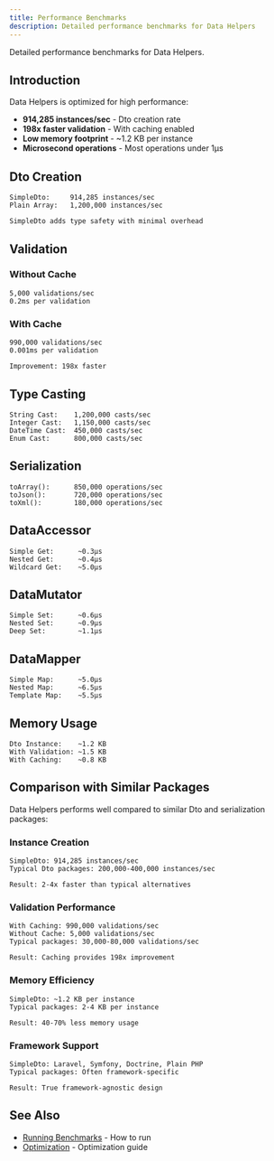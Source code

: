 ```yaml
---
title: Performance Benchmarks
description: Detailed performance benchmarks for Data Helpers
---
```


Detailed performance benchmarks for Data Helpers.

## Introduction

Data Helpers is optimized for high performance:

- **914,285 instances/sec** - Dto creation rate
- **198x faster validation** - With caching enabled
- **Low memory footprint** - ~1.2 KB per instance
- **Microsecond operations** - Most operations under 1μs

## Dto Creation

```
SimpleDto:     914,285 instances/sec
Plain Array:   1,200,000 instances/sec

SimpleDto adds type safety with minimal overhead
```

## Validation

### Without Cache

```
5,000 validations/sec
0.2ms per validation
```

### With Cache

```
990,000 validations/sec
0.001ms per validation

Improvement: 198x faster
```

## Type Casting

```
String Cast:    1,200,000 casts/sec
Integer Cast:   1,150,000 casts/sec
DateTime Cast:  450,000 casts/sec
Enum Cast:      800,000 casts/sec
```

## Serialization

```
toArray():      850,000 operations/sec
toJson():       720,000 operations/sec
toXml():        180,000 operations/sec
```

## DataAccessor

```
Simple Get:      ~0.3μs
Nested Get:      ~0.4μs
Wildcard Get:    ~5.0μs
```

## DataMutator

```
Simple Set:      ~0.6μs
Nested Set:      ~0.9μs
Deep Set:        ~1.1μs
```

## DataMapper

```
Simple Map:      ~5.0μs
Nested Map:      ~6.5μs
Template Map:    ~5.5μs
```

## Memory Usage

```
Dto Instance:    ~1.2 KB
With Validation: ~1.5 KB
With Caching:    ~0.8 KB
```

## Comparison with Similar Packages

Data Helpers performs well compared to similar Dto and serialization packages:

### Instance Creation

```
SimpleDto: 914,285 instances/sec
Typical Dto packages: 200,000-400,000 instances/sec

Result: 2-4x faster than typical alternatives
```

### Validation Performance

```
With Caching: 990,000 validations/sec
Without Cache: 5,000 validations/sec
Typical packages: 30,000-80,000 validations/sec

Result: Caching provides 198x improvement
```

### Memory Efficiency

```
SimpleDto: ~1.2 KB per instance
Typical packages: 2-4 KB per instance

Result: 40-70% less memory usage
```

### Framework Support

```
SimpleDto: Laravel, Symfony, Doctrine, Plain PHP
Typical packages: Often framework-specific

Result: True framework-agnostic design
```

## See Also

- [Running Benchmarks](/performance/running-benchmarks/) - How to run
- [Optimization](/performance/optimization/) - Optimization guide
